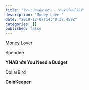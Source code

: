 ```yaml
---
title: "รีวิวแอปบันทึกรายรับ - รายจ่ายที่เคยใช้มา"
description: "Money Lover"
date: "2019-12-07T14:40:37.459Z"
categories: []
published: false
---
```


  

Money Lover

Spendee

**YNAB หรือ You Need a Budget**

DollarBird

**CoinKeeper**
